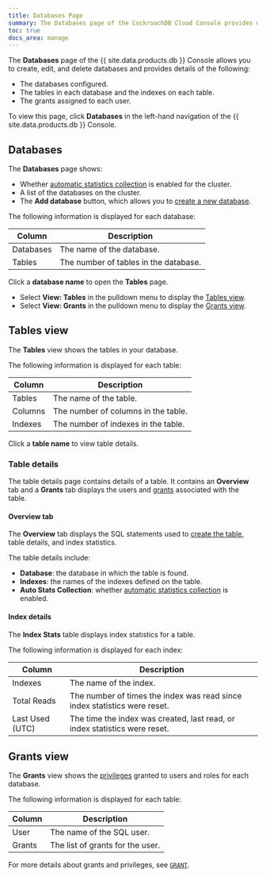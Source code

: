 ```yaml
---
title: Databases Page
summary: The Databases page of the CockroachDB Cloud Console provides details about databases configured, the tables in each database, and the grants assigned to each user.
toc: true
docs_area: manage
---
```


The **Databases** page of the {{ site.data.products.db }} Console allows you to create, edit, and delete databases and provides details of the following:

- The databases configured.
- The tables in each database and the indexes on each table.
- The grants assigned to each user.

To view this page, click **Databases** in the left-hand navigation of the {{ site.data.products.db }} Console.

## Databases

The **Databases** page shows:

- Whether [automatic statistics collection](../{{site.versions["stable"]}}/cost-based-optimizer.html#table-statistics) is enabled for the cluster.
- A list of the databases on the cluster.
- The **Add database** button, which allows you to [create a new database](serverless-cluster-management.html#create-a-database).

The following information is displayed for each database:

| Column        | Description                           |
|---------------|---------------------------------------|
| Databases     | The name of the database.             |                           
| Tables        | The number of tables in the database. |

Click a **database name** to open the **Tables** page.

-  Select **View: Tables** in the pulldown menu to display the [Tables view](#tables-view).
-  Select **View: Grants** in the pulldown menu to display the [Grants view](#grants-view).

## Tables view

The **Tables** view shows the tables in your database.

The following information is displayed for each table:

| Column         | Description                          |
|----------------|--------------------------------------|
| Tables         | The name of the table.               |                                      
| Columns        | The number of columns in the table.  |
| Indexes        | The number of indexes in the table.  |

Click a **table name** to view table details.

### Table details

The table details page contains details of a table. It contains an **Overview** tab and a **Grants** tab displays the users and [grants](../{{site.versions["stable"]}}/grant.html) associated with the table.

#### Overview tab

The **Overview** tab displays the SQL statements used to [create the table](../{{site.versions["stable"]}}/create-table.html), table details, and index statistics.

The table details include:

- **Database**: the database in which the table is found.
- **Indexes**: the names of the indexes defined on the table.
- **Auto Stats Collection**: whether [automatic statistics collection](../{{site.versions["stable"]}}/cost-based-optimizer.html#table-statistics) is enabled.

#### Index details

The **Index Stats** table displays index statistics for a table.

The following information is displayed for each index:

| Column           | Description                                                                |
|------------------|----------------------------------------------------------------------------|
| Indexes          | The name of the index.                                                     |
| Total Reads      | The number of times the index was read since index statistics were reset.  |
| Last Used (UTC)  | The time the index was created, last read, or index statistics were reset. |

## Grants view

The **Grants** view shows the [privileges](../{{site.versions["stable"]}}/security-reference/authorization.html#managing-privileges) granted to users and roles for each database.

The following information is displayed for each table:

| Column     | Description                       |
|------------|-----------------------------------|
| User       | The name of the SQL user.         |
| Grants     | The list of grants for the user.  |

For more details about grants and privileges, see [`GRANT`](../{{site.versions["stable"]}}/grant.html).

